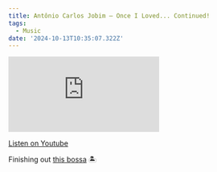 ```yaml
---
title: Antônio Carlos Jobim – Once I Loved... Continued!
tags:
  - Music
date: '2024-10-13T10:35:07.322Z'
---
```


<iframe src="https://www.youtube-nocookie.com/embed/43-UrzBZymA?modestbranding=1&showinfo=0&rel=0" title="YouTube video player" frameborder="0" allow="accelerometer; autoplay; encrypted-media; gyroscope; picture-in-picture;" allowfullscreen className="youtube_video"></iframe>

[Listen on Youtube](https://youtu.be/43-UrzBZymA)

Finishing out [this bossa](/onceiloved) 🏝️
